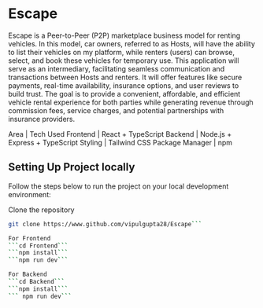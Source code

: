 ﻿# Escape

Escape is a Peer-to-Peer (P2P) marketplace business model for renting vehicles. In this model, car owners, referred to as Hosts, will have the ability to list their vehicles on my platform, while renters (users) can browse, select, and book these vehicles for temporary use. This application will serve as an intermediary, facilitating seamless communication and transactions between Hosts and renters. It will offer features like secure payments, real-time availability, insurance options, and user reviews to build trust. The goal is to provide a convenient, affordable, and efficient vehicle rental experience for both parties while generating revenue through commission fees, service charges, and potential partnerships with insurance providers.

Area     | Tech Used
Frontend | React + TypeScript
Backend  | Node.js + Express + TypeScript
Styling  | Tailwind CSS
Package Manager | npm


## Setting Up Project locally
Follow the steps below to run the project on your local development environment:

Clone the repository
``` bash 
git clone https://www.github.com/vipulgupta28/Escape```

For Frontend
```cd Frontend```
```npm install```
```npm run dev```

For Backend
```cd Backend```
```npm install```
``` npm run dev```




